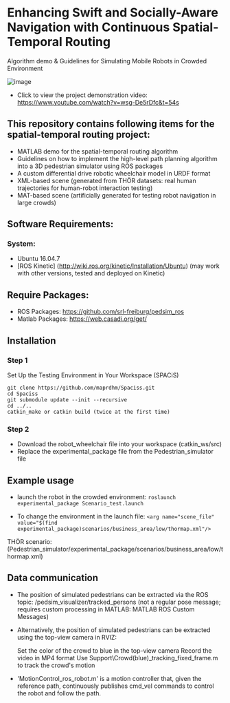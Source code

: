 # Enhancing Swift and Socially-Aware Navigation with Continuous Spatial-Temporal Routing
Algorithm demo &amp; Guidelines for Simulating Mobile Robots in Crowded Environment

![image](https://github.com/user-attachments/assets/908d6e9e-1cac-4690-8727-24b935bdad52)


- Click to view the project demonstration video: https://www.youtube.com/watch?v=wsg-De5rDfc&t=54s

## This repository contains following items for the spatial-temporal routing project:
- MATLAB demo for the spatial-temporal routing algorithm
- Guidelines on how to implement the high-level path planning algorithm into a 3D pedestrian simulator using ROS packages
- A custom differential drive robotic wheelchair model in URDF format
- XML-based scene (generated from THÖR datasets: real human trajectories for human-robot interaction testing)
- MAT-based scene (artificially generated for testing robot navigation in large crowds)

## Software Requirements:
### System:
- Ubuntu 16.04.7
- [ROS Kinetic] (http://wiki.ros.org/kinetic/Installation/Ubuntu) (may work with other versions, tested and deployed on Kinetic)

## Require Packages:
- ROS Packages: https://github.com/srl-freiburg/pedsim_ros
- Matlab Packages: https://web.casadi.org/get/

## Installation

### Step 1
Set Up the Testing Environment in Your Workspace (SPACiS)

```cd [workspace]/src
git clone https://github.com/maprdhm/Spaciss.git  
cd Spaciss
git submodule update --init --recursive
cd ../..
catkin_make or catkin build (twice at the first time)
```

### Step 2
- Download the robot_wheelchair file into your workspace (catkin_ws/src)
- Replace the experimental_package file from the Pedestrian_simulator file

## Example usage
- launch the robot in the crowded environment:
```roslaunch experimental_package Scenario_test.launch```

- To change the environment in the launch file:
```<arg name="scene_file" value="$(find experimental_package)scenarios/business_area/low/thormap.xml"/>```

THÖR scenario: (Pedestrian_simulator/experimental_package/scenarios/business_area/low/thormap.xml)

## Data communication
- The position of simulated pedestrians can be extracted via the ROS topic: /pedsim_visualizer/tracked_persons (not a regular pose message; requires custom processing in MATLAB: MATLAB ROS Custom Messages)
- Alternatively, the position of simulated pedestrians can be extracted using the top-view camera in RVIZ:

    Set the color of the crowd to blue in the top-view camera
    Record the video in MP4 format
    Use Support\Crowd(blue)_tracking_fixed_frame.m to track the crowd's motion
  
- 'MotionControl_ros_robot.m' is a motion controller that, given the reference path, continuously publishes cmd_vel commands to control the robot and follow the path.






